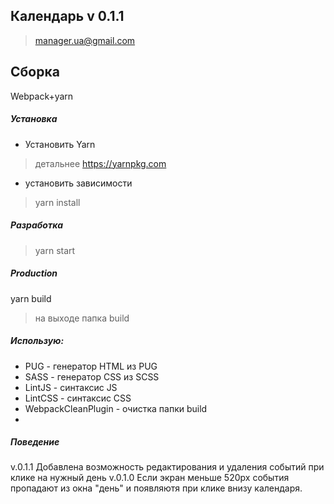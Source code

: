 ## Календарь v 0.1.1

> manager.ua@gmail.com

## Сборка
Webpack+yarn

##### Установка
* Установить Yarn
>детальнее https://yarnpkg.com
* установить зависимости
>yarn install

##### Разработка
> yarn start

##### Production
yarn build
>на выходе папка build

##### Использую:
* PUG - генератор HTML из PUG
* SASS - генератор СSS из SCSS
* LintJS - синтаксис JS
* LintCSS - синтаксис CSS
* WebpackCleanPlugin - очистка папки build
* 
##### Поведение
v.0.1.1 Добавлена возможность редактирования и удаления событий при клике на нужный день
v.0.1.0 Если экран меньше 520px события пропадают из окна "день" и появляютя при клике внизу календаря.


